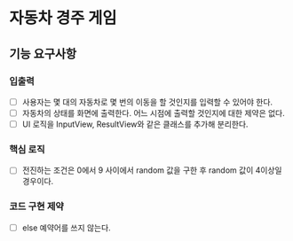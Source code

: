 # 자동차 경주 게임
## 기능 요구사항
### 입출력
- [ ] 사용자는 몇 대의 자동차로 몇 번의 이동을 할 것인지를 입력할 수 있어야 한다.
- [ ] 자동차의 상태를 화면에 출력한다. 어느 시점에 출력할 것인지에 대한 제약은 없다.
- [ ] UI 로직을 InputView, ResultView와 같은 클래스를 추가해 분리한다.

### 핵심 로직
- [ ] 전진하는 조건은 0에서 9 사이에서 random 값을 구한 후 random 값이 4이상일 경우이다.

### 코드 구현 제약
- [ ] else 예약어를 쓰지 않는다.
